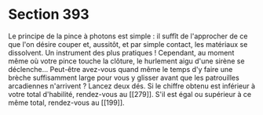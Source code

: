 # Section 393

Le principe de la pince à photons est simple : il suffît de l'approcher de ce que l'on désire couper et, aussitôt, et par simple contact, les matériaux se dissolvent. Un instrument des plus pratiques ! Cependant, au moment même où votre pince touche la clôture, le hurlement aigu d'une sirène se déclenche... Peut-être avez-vous quand même le temps d'y faire une brèche suffisamment large pour vous y glisser avant que les patrouilles arcadiennes n'arrivent ? Lancez deux dés. Si le chiffre obtenu est inférieur à votre total d'habilité, rendez-vous au [[279]]. S'il est égal ou supérieur à ce même total, rendez-vous au [[199]].